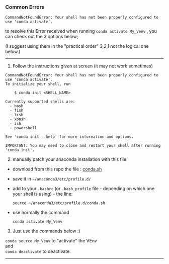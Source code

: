### Common Errors


`CommandNotFoundError: Your shell has not been properly configured to use 'conda activate'.`  

to resolve this Error received when running `conda activate My_Venv` , you can check out the 3 options below;

(I suggest using them in the "practical order" 3,2,1 not the logical one below.)

---

1. Follow the instructions given at screen (it may not work sometimes)  

```
CommandNotFoundError: Your shell has not been properly configured to use 'conda activate'.
To initialize your shell, run

    $ conda init <SHELL_NAME>

Currently supported shells are:
  - bash
  - fish
  - tcsh
  - xonsh
  - zsh
  - powershell

See 'conda init --help' for more information and options.

IMPORTANT: You may need to close and restart your shell after running 'conda init'.
```


2.  manually patch your anaconda installation with this file:

- download from this repo the file : [conda.sh](/RCS_UserSupport_public/RCS_Apps_guides/Anaconda/assets/files/conda.sh)  

- save it in `~/anaconda3/etc/profile.d/`

- add to your `.bashrc` (or `.bash_profile` file - depending on which one your shell is using) - the line:  

  `source ~/anaconda3/etc/profile.d/conda.sh`

- use normally the command  

  `conda activate My_Venv`


3. Just use the commands below :)  

  `conda source My_Venv` to "activate" the VEnv   
  and   
  `conda deactivate` to deactivate.


---
